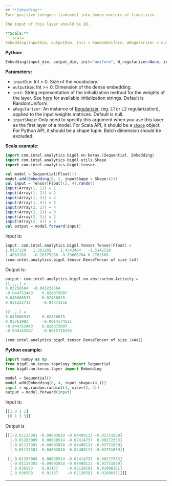```yaml
---
## **Embedding**
Turn positive integers (indexes) into dense vectors of fixed size.

The input of this layer should be 2D.

**Scala:**
```scala
Embedding(inputDim, outputDim, init = RandomUniform, wRegularizer = null, inputShape = null)
```
**Python:**
```python
Embedding(input_dim, output_dim, init="uniform", W_regularizer=None, input_shape=None)
```

**Parameters:**

* `inputDim`: Int > 0. Size of the vocabulary.
* `outputDim`: Int >= 0. Dimension of the dense embedding.
* `init`: String representation of the initialization method for the weights of the layer. See [here](initialization/#available-initialization-methods) for available initialization strings. Default is RandomUniform.
* `wRegularizer`: An instance of [Regularizer](../../../APIGuide/Regularizers/), (eg. L1 or L2 regularization), applied to the input weights matrices. Default is null.
* `inputShape`: Only need to specify this argument when you use this layer as the first layer of a model. For Scala API, it should be a [`Shape`](../keras-api-scala/#shape) object. For Python API, it should be a shape tuple. Batch dimension should be excluded.

**Scala example:**
```scala
import com.intel.analytics.bigdl.nn.keras.{Sequential, Embedding}
import com.intel.analytics.bigdl.utils.Shape
import com.intel.analytics.bigdl.tensor._

val model = Sequential[Float]()
model.add(Embedding(8, 2, inputShape = Shape(4)))
val input = Tensor[Float](2, 4).randn()
input(Array(1, 1)) = 1
input(Array(1, 2)) = 2
input(Array(1, 3)) = 4
input(Array(1, 4)) = 5
input(Array(2, 1)) = 4
input(Array(2, 2)) = 3
input(Array(2, 3)) = 2
input(Array(2, 4)) = 6
val output = model.forward(input)
```
Input is:
```scala
input: com.intel.analytics.bigdl.tensor.Tensor[Float] =
1.0137138	1.381202	1.4343464	-1.5142528
1.4069169	-0.28375286	-0.33866704	0.2702669
[com.intel.analytics.bigdl.tensor.DenseTensor of size 2x4]
```
Output is:
```scala
output: com.intel.analytics.bigdl.nn.abstractnn.Activity =
(1,.,.) =
0.03256504	-0.043232664
-0.044753443	0.026075097
0.045668535	    0.02456015
0.021222712	    -0.04373116

(2,.,.) =
0.045668535	    0.02456015
0.03761902	    -0.0014174521
-0.044753443	0.026075097
-0.030343587	-0.0015718295

[com.intel.analytics.bigdl.tensor.DenseTensor of size 2x4x2]
```

**Python example:**
```python
import numpy as np
from bigdl.nn.keras.topology import Sequential
from bigdl.nn.keras.layer import Embedding

model = Sequential()
model.add(Embedding(8, 4, input_shape=(4,)))
input = np.random.randint(4, size=(2, 4))
output = model.forward(input)
```
Input is:
```python
[[1 0 1 1]
 [0 1 3 3]]
```
Output is
```python
[[[-0.01117301 -0.04083018 -0.04480113 -0.03751859]
  [-0.01283009  0.00088514 -0.02414737  0.00272353]
  [-0.01117301 -0.04083018 -0.04480113 -0.03751859]
  [-0.01117301 -0.04083018 -0.04480113 -0.03751859]]

 [[-0.01283009  0.00088514 -0.02414737  0.00272353]
  [-0.01117301 -0.04083018 -0.04480113 -0.03751859]
  [ 0.036583    0.01137    -0.02138591  0.01098151]
  [ 0.036583    0.01137    -0.02138591  0.01098151]]]
```

---
```

